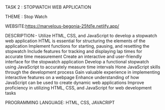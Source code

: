 TASK 2 : STOPWATCH WEB APPLICATION

THEME : Stop Watch

WEBSITE:https://marvelous-begonia-25fd1e.netlify.app/

DESCRIPTION:-
Utilize HTML, CSS, and JavaScript to develop a stopwatch web application
HTML is essential for structuring the elements of the application
Implement functions for starting, pausing, and resetting the stopwatch
Include features for tracking and displaying lap times for accurate time measurement
Create an interactive and user-friendly interface for the stopwatch application
Develop a functional stopwatch using JavaScript to accurately measure time intervals
Hone JavaScript skills through the development process
Gain valuable experience in implementing interactive features on a webpage
Enhance understanding of how JavaScript can be used to create dynamic web applications
Improve proficiency in utilizing HTML, CSS, and JavaScript for web development tasks

PROGRAMMING LANGUAGE: HTML, CSS, JAVACRIPT
